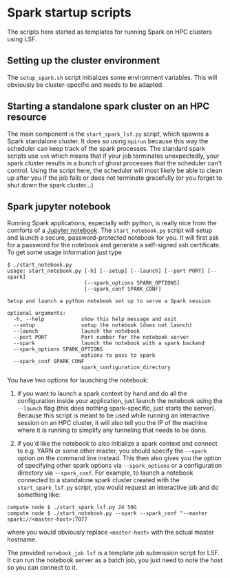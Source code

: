 # Spark startup scripts

The scripts here started as templates for running Spark on HPC clusters using LSF. 

## Setting up the cluster environment

The `setup_spark.sh` script initializes some environment variables. This will obviously be cluster-specific and needs to be adapted. 

## Starting a standalone spark cluster on an HPC resource

The main component is the `start_spark_lsf.py` script, which spawns a Spark standalone cluster. It does so using `mpirun` because
this way the scheduler can keep track of the spark processes. The standard spark scripts use `ssh` which 
means that if your job terminates unexpectedly, your spark cluster results in a bunch of ghost 
processes that the scheduler can't control. Using the script here, the scheduler will most likely be able 
to clean up after you if the job fails or does not terminate gracefully (or you forget to shut down the 
spark cluster...)

## Spark jupyter notebook

Running Spark applications, especially with python, is really nice from the comforts of a [Jupyter notebook](http://jupyter.org/).
The `start_notebook.py` script will setup and launch a secure, password-protected notebook for you. It will first ask for a 
password for the notebook and generate a self-signed ssh certificate. To get some usage information just type

```
$ ./start_notebook.py
usage: start_notebook.py [-h] [--setup] [--launch] [--port PORT] [--spark]
                         [--spark_options SPARK_OPTIONS]
                         [--spark_conf SPARK_CONF]

Setup and launch a python notebook set up to serve a Spark session

optional arguments:
  -h, --help            show this help message and exit
  --setup               setup the notebook (does not launch)
  --launch              launch the notebook
  --port PORT           Port number for the notebook server
  --spark               launch the notebook with a spark backend
  --spark_options SPARK_OPTIONS
                        options to pass to spark
  --spark_conf SPARK_CONF
                        spark_configuration_directory
```

You have two options for launching the notebook:  
1. if you want to launch a spark context by hand and do all the configuration inside
your application, just launch the notebook using the `--launch` flag (this does nothing spark-specific, just starts the server). Because
this script is meant to be used while running an interactive session on an HPC cluster, it will also tell you the IP of the machine
where it is running to simplify any tunneling that needs to be done. 

2. if you'd like the notebook to also initialize a spark context and connect to e.g. YARN or some other master, you should specify 
the `--spark` option on the command line instead. This then also gives you the option of specifying other spark options via
`--spark_options` or a configuration directory via `--spark_conf`. For example, to launch a notebook connected to a standalone
spark cluster created with the `start_spark_lsf.py` script, you would request an interactive job and do something like:

```
compute node $ ./start_spark_lsf.py 24 50G
compute node $ ./start_notebook.py --spark --spark_conf "--master spark://<master-host>:7077
```

where you would obviously replace `<master-host>` with the actual master hostname. 

The provided `notebook_job.lsf` is a template job submission script for LSF. It can run the notebook server as a batch job, you 
just need to note the host so you can connect to it. 



